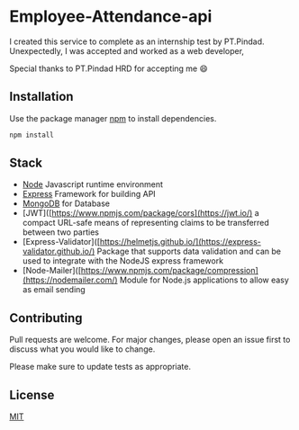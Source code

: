 # Employee-Attendance-api

I created this service to complete as an internship test by PT.Pindad.
Unexpectedly, I was accepted and worked as a web developer, 

Special thanks to PT.Pindad HRD for accepting me 😄

## Installation

Use the package manager [npm](https://www.npmjs.com/) to install dependencies.

```bash
npm install
```

## Stack
- [Node](https://nodejs.org/) Javascript runtime environment
- [Express](https://expressjs.com/) Framework for building API
- [MongoDB](https://www.mongodb.com/) for Database
- [JWT]([https://www.npmjs.com/package/cors](https://jwt.io/) a compact URL-safe means of representing claims to be transferred between two parties
- [Express-Validator]([https://helmetjs.github.io/](https://express-validator.github.io/) Package that supports data validation and can be used to integrate with the NodeJS express framework
- [Node-Mailer]([https://www.npmjs.com/package/compression](https://nodemailer.com/) Module for Node.js applications to allow easy as email sending
## Contributing

Pull requests are welcome. For major changes, please open an issue first
to discuss what you would like to change.

Please make sure to update tests as appropriate.

## License

[MIT](https://choosealicense.com/licenses/mit/)

